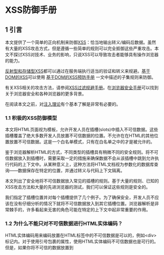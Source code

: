 # XSS防御手册

## 1 引言

本文提供了一个简单的正向机制来防御[XSS](https://www.owasp.org/index.php/Cross-site_Scripting_(XSS))：恰当地输出转义/编码后数据。虽然有大量的XSS攻击方式，但是遵循一些简单的规则可以完全抵御这些严重攻击。本文不探讨XSS对技术、业务的影响，只说XSS可以导致攻击者能够具有操作浏览器的能力。

[反射型和存储型XSS](https://www.owasp.org/index.php/Cross-site_Scripting_(XSS)#Stored_and_Reflected_XSS_Attacks)都可以通过在服务端执行适当的验证和转义来规避。[基于DOM的XSS](https://www.owasp.org/index.php/DOM_Based_XSS)可以使用 [基于DOM的XSS预防手册](https://www.owasp.org/index.php/DOM_based_XSS_Prevention_Cheat_Sheet) 一文中描述的子集规则来防御。

有关XSS相关的攻击方法，请参阅[XSS过滤规避手册](https://www.owasp.org/index.php/XSS_Filter_Evasion_Cheat_Sheet)。在[浏览器安全手册](https://code.google.com/archive/p/browsersec/)可以找到关于浏览器安全和各种浏览器的更多背景。

在阅读本文之前，对[注入理论](https://www.owasp.org/index.php/Injection_Theory)有个基本了解是非常有必要的。

### 1.1 积极的XSS防御模型

本文将HTML页面视为模板，允许开发人员在插槽(slots)中插入不可信数据。这些插槽覆盖了绝大多数开发人员放置不可信数据的位置。不允许在在HTML的其他位置放置不可信数据。这是一个白名单模式，只有在白名单之中的才是被允许的。

鉴于浏览器解析HTML的方式，不同类型的插槽具有稍微不同的安全规则。将不可信数据放入到插槽时，需要采取一定的措施来确保数据不会从该插槽中跳到允许执行代码的上下文中。从某种意义上，这种方法将HTML文档视为参数化的数据库查询——数据保存在特定的位置，并通过转义与代码上下文隔离。

本文列出了安全地将不可信数据放入常见的插槽的规则。基于大量的规则、已知的XSS攻击方法和大量的先进浏览器的测试，我们可以保证这些规则是安全的。

我们指定了插槽位置并对每个插槽提供了几个例子。为了确保安全，开发人员不应该在没有仔细分析的情况下就将不可信数据放入到其它插槽位置。浏览器解析是非常棘手的，许多看起来无害的角色可能在特定的上下文中起非常重要的作用。

### 1.2 为什么不能只对不可信数据进行HTML实体编码？

HTML实体编码用来编码放置在HTML标签中的不可信数据是可以的，例如\<div>标记内。对于使用引号包裹的属性，使用HTML实体编码不可信数据也是可行的。但是，如果你将不可信的数据放置到<script>标记的任何位置、onmouseover事件处理程序、CSS内部或者URL中，那么HTML实体编码就不起作用了，这时即便你到处使用HTML实体编码仍然可能遭受XSS攻击。你必须对不同HTML文档部分放置的不可信数据，使用特定编码语法进行处理，这也是我们下面所要讲的。

 ### 1.3 你需要一个安全的编码库

编写这些编码器并不是非常困难，但是也有不少隐藏的陷阱。例如，你可能会在JavaScript中试图使用像 \\" 这样的快捷转义，但是这样做是危险的，可能会被浏览器中的层级解析器误解。你也可能忘记转义转义字符，攻击者可以中和掉你的转义。OWASP建议使用一个专注安全的编码库，以确保这些规则正确实施。

Microsoft为.NET平台提供了一个名为[Microsoft Anti-Cross Site Scripting Library](http://wpl.codeplex.com/)的编码库，并且ASP.NET Framework内置了[ValidateRequest](https://msdn.microsoft.com/en-us/library/ms972969.aspx#securitybarriers_topic6)函数，可以进行一定程度的清洗。

 OWASP的[OWASP Java Encoder Project](https://www.owasp.org/index.php/OWASP_Java_Encoder_Project)是为Java提供的高性能编码库。

## 2 XSS防御规则

以下规则旨在防止应用程序中所有XSS。尽管这些规则不允许绝对自由地将不可信数据放入HTML文档，但它们应该能覆盖绝大多数常见用例。在你的代码中可能不必开启所有的规则。许多组织可能会发现只运行规则1和规则2就足够满足他们的需求。如果额外的有些上下文是经常需要的，并且可以通过转义进行保护，请在讨论页面上添加讨论。

不要简单地转义在各种规则中提供的示例字符。仅仅转义这个列表是不够的，黑名单方法相当脆弱。这里的白名单规则经过精心设计，即使针对由浏览器更改引入的未来漏洞，也能提供保护。

### 2.1 规则0，除了在允许的位置，绝不能在其他位置插入不可信任的数据

首要规则是拒绝全量——不要把不可信数据完整放到你的HTML文档中，除非是放到规则1或者规则5定义的插槽中。规则0的原因是，HTML中有很多奇怪的上下文，转义规则列表变的非常的复杂。在这种复杂的情况下，我们找不到一个理由在这些上下文中放置放置不可信数据。这包含了像在 JavaScript 中的 URL 这种嵌套上下文，这些位置的编码规则是相当棘手与危险的。如果你坚持把不可信的数据放到嵌套的上下文中，请做大量的跨浏览器测试，并让我们知道你发现了什么。

```
 <script>...永远不要在这里放置不可信数据...</script>     直接在Script中
 <!--...永远不要在这里放置不可信数据...-->               在HTML注释中
 <div ...永远不要在这里放置不可信数据...=test />         属性名称
 <永远不要在这里放置不可信数据... href="/test" />        标签名称
 <style>...永远不要在这里放置不可信数据...</style>       直接在CSS中
```

最重要的是永远不要接受来自不可信来源的JavaScript代码然后运行它。例如，一个名为"callback"的参数包含JavaScript代码片段，再多的转义也不能解决这个问题。

### 2.2 规则1，将不可信数据插入到 HTML 元素内容之前，进行 HTML 转义

规则1适用于将不可信数据放到HTML标签内的地方，例如 div、p、b、td等常见标签。大多数的Web框架都有一个HTML转义的方法，来转义下面将要说到的字符，但是这种转义对于其他HTML上下文是绝对不够的，仍然需要执行其它规则。

```
 <body>...在插入这里之前转义不可信数据...</body>
 <div>...在插入这里之前转义不可信数据...</div>
 其他正常的 HTML 标签
```

使用HTML实体编码转义下列字符，以防止切换到任何执行上下文，如脚本、样式或事件处理程序中。在规范中推荐使用十六进制实体，除了XML（＆，<，>，",'）中的5个重要字符之外，还包括正斜杠，因为它可以结束HTML实体。

 ```
 & --> &amp;
 < --> &lt;
 > --> &gt;
 " --> &quot;
 ' --> &#x27;     &apos; 不推荐，因为它不在HTML规范中, &apos;存在于在XML和XHTML规范中。
 / --> &#x2F;     包括正斜杠，因为它有可以结束一个HTML实体
 ```

### 2.3 规则2，将不可信数据插入到HTML通用属性之前，进行HTML Attribute转义

规则2是将不可信数据放入典型的属性值里，如 width, name和value 等。这个规则不应该用于复杂属性：href、src、style，或者诸如onmouseover等事件处理程序。 作为HTML JavaScript数据，事件处理程序这类属性应该遵循规则3，这一点是非常重要的。

```
 <div attr=...在插入这里之前转义不可信数据...>内容</div>      属性值无引号包裹
 <div attr='...在插入这里之前转义不可信数据...'>内容</div>    属性值使用单引号包裹
 <div attr="...在插入这里之前转义不可信数据...">内容</div>    属性值使用双引号包裹
```

除了字母数字字符以外，使用 &#xHH;(或者可用的命名实体)格式来转义ASCII值小于256所有的字符，来防止切换出属性上下文。这个规则覆盖这么多字符的原因是开发者写属性时经常不把属性放到引号之中。相应的引号包裹的属性只能用相应的引号转义规则。没有引号的属性可能使用好多字符来分开：包括 [ 空格 ] %  * + , - / ; < = > ^ 和 |。

 ### 2.4 规则3，将不可信数据插入到JavaScript数据值之前，进行JavaScript转义

 规则3涉及动态生成的 JavaScript 代码——script 块和事件处理程序属性中。将不可信数据放入此类代码断的唯一安全位置：引号包裹的数值位置。在其他任何 JavaScript 上下文中包含不可信数据都是相当危险的，因为包含但是不限于分号、等号、空格、加号等字符来切换到一个执行上下文是非常容易的，所以请谨慎使用。

```
 <script>alert('...在插入这里之前转义不可信数据...')</script>                 写在引号包裹的字符串中
 <script>x='...在插入这里之前转义不可信数据...'</script>                      写在表达式中的引号中
 <div onmouseover="x='...在插入这里之前转义不可信数据...'"</div>              写在引号包裹的事件处理程序中
```

请注意，有些JavaScript函数不能安全的使用不可信数据作为输入——即便是进行JavaScript 转义！
例如：

```
<script>
	window.setInterval('...即便对不可信数据进行了转义，这里仍然可能遭受XSS 攻击…’);
</script>
```
除字母数字字符外，请使用\xHH格式转义ASCII码小于256的所有字符，以防止从数据值切换到Script上下文或者进入其他属性。不要使用像 \" 这样的快捷转义方式，因为引号字符可能与先运行的HTML属性解析器相匹配，这些快捷转义方式也容易受到攻击者 "把转义字符进行转义" ，例如攻击者发送了一个 \"，这样把引号转义之后就成了 \\"，最终允许了引号的存在。

如果一个事件处理程序使用引号包裹，就需要一个与之对应的引号结束。但是我们故意将这个规则定的相当宽泛，因为事件处理程序常不加引号。未加引号的属性可以被很多字符截断，包括 [ 空格 ] % * + , - / ; < = > ^ 和 |。此外，</ script>结束标记将关闭脚本块，即使它位于带引号的字符串内，因为HTML解析器在JavaScript解析器之前运行。


### 2.4.1 规则 3.1 在 HTML上下文中对 JSON 值进行 HTML 转义，并使用 JSON.parse 读取

在 Web 2.0 世界中，需要在Javascript上下文中使用程序动态生成数据的需求是很常见的。一种策略是使用Ajax 调用来获取数据，但是在有些情况下是不可以的。通常我们加载一个JSON初始块来在一个位置存储多种数值。在不破坏值的格式和内容情况下，对这些数据进行转义不是不可能的，但是却相当的棘手。

确保响应的Content-Type头是application/json而不是application/html。这样可以让浏览器不误解上下文并执行插入的脚本。

不好的HTTP响应：

```
   HTTP/1.1 200
   Date: Wed, 06 Feb 2013 10:28:54 GMT
   Server: Microsoft-IIS/7.5....
   Content-Type: text/html; charset=utf-8 <-- 不好
   ....
   Content-Length: 373
   Keep-Alive: timeout=5, max=100
   Connection: Keep-Alive
   {"Message":"No HTTP resource was found that matches the request URI 'dev.net.ie/api/pay/.html?HouseNumber=9&AddressLine
   =The+Gardens<script>alert(1)</script>&AddressLine2=foxlodge+woods&TownName=Meath'.","MessageDetail":"No type was found
   that matches the controller named 'pay'."}   <-- 脚本中的alert会执行
```

好的HTTP响应：

```
   HTTP/1.1 200
   Date: Wed, 06 Feb 2013 10:28:54 GMT
   Server: Microsoft-IIS/7.5....
   Content-Type: application/json; charset=utf-8 <--好
   .....
   .....
```
一个常见的错误示例如下：

```
   <script>
     var initData = <%= data.to_json %>; // 不要这样做除非使用下列的一种技术对数据进行了编码
   </script>
```
#### 2.4.1.1 JSON 实体编码

JSON编码规则可以在[输出编码规则摘要](https://www.owasp.org/index.php/XSS_(Cross_Site_Scripting)_Prevention_Cheat_Sheet#Output_Encoding_Rules_Summary)中找到。请注意，我们将无法使用CSP 1.0提供的XSS保护。

#### 2.4.1.2 HTML 实体编码

这种技术的优点是，html 实体转义得到了广泛的支持，有助于在不跨越上下文边界的情况下从服务端代码中分离数据。把JSON块作为普通元素放到页面上，然后解析 innnerHTML来获取内容。读取数据的Javascript存在于外部文件中，从而使得CSP实施起来更加的容易。

```
<div id="init_data" style="display: none">
    <%= html_escape(data.to_json) %>
 </div>
```

```
 // 外部的js文件
 var dataElement = document.getElementById('init_data');
 // 解码并解析div的内容
 var initData = JSON.parse(dataElement.textContent);
```

一个在JavaScript中转义并直接解转义的替代方案是，在数据发送到浏览器之前，在服务端对JSON数据进行处理，把 '<'转义成为 '\u003c' 。

### 2.5 规则4，将不可信数据插入到HTML Style属性值之前，进 CSS转义并严格验证

规则4适用于将不可信数据插入到style样式表或者style标签中。CSS出人意料的强大，可以用于许多攻击。因此，仅在属性值中使用不可信数据，而不在其他位置使用，这一点非常的重要。应该避免将不可信数据插入到复杂的属性之中，如 URL、behavior以及自定义的-moz-binding类属性。也不应该把不可信数据插入到克执行JavaScript代码的IE表达式属性中。

```
 <style>selector { property : ...在插入这里之前转义不可信数据...; } </style>     属性值
 <style>selector { property : "...在插入这里之前转义不可信数据..."; } </style>   属性值
 <span style="property : ...在插入这里之前转义不可信数据...">text</span>         属性值
```

请注意，有一些CSS上下文不能安全的将不可信数据作为输入——即使正确的使用了CSS转义！你要保证URL只能以 http 而不能以 javascript 开始，而且这些属性不能以 expression 开头。例如：

```
 { background-url : "javascript:alert(1)"; }  // 其他的URL类属性也是如此
 { text-size: "expression(alert('XSS'))"; }   // 只出现在IE中
```

除了字母数字字符以外，使用  \HH 格式来转义ASCII值小于256的所有字符。不要使用像 \" 这样的快捷转义方式，因为引号字符可能与先运行的HTML属性解析器相匹配，这些快捷转义方式也容易受到攻击者 "把转义字符进行转义" ，例如攻击者发送了一个 \"，这样把引号转义之后就成了 \\"，最终允许了引号的存在。

如果属性是被引号包裹的，需要使用对应的引号结束。所有的属性都应该放置到引号之中，但是程序应该具有健壮的编码来防御XSS，毕竟不可信数据可能没有放置到引号之中。未加引号的属性可以被很多字符截断，包括 [ 空格 ] % * + , - / ; < = > ^ 和 |。另外，</ style>标记将关闭样式块，即使它位于带引号的字符串中，因为HTML解析器在JavaScript解析器之前运行。请注意，对于无论引号包裹还是没有引号包裹的属性，我们建议积极的CSS编码和验证来阻止XSS攻击。

### 2.6 规则5，将不可信数据插入到 HTML URL 参数值之前， 进行 URL 转义

规则5适用于将不可信参数作为HTTP GET 参数值时。

```
<a href="http://www.somesite.com?test= ...在插入这里之前转义不可信数据..."> link </ a>
```

除了字母数字字符以外，使用%HH格式来转义ASCII值小于256的所有字符。URL不应该出现在不可信数据之中，因为没有好办法通过转义来防止切换出URL上下文。所有的属性都应该使用引号包裹。没有引号包裹的属性可以使用许多字符来中断，包括 [space] % * + , - / ; < = > ^ 和 | 等。请注意，在这个上下文实体编码是无用的。

警告：不要使用URL编码对完整或相对URL进行编码！如果不信任的输入是要放入href，src或其他基于URL的属性，应该验证它是否指向一个其他协议，特别是JavaScript链接。然后应该像其他任何数据一样，根据相应的上下文对URL进行编码。例如，href属性中的URL应该是使用属性编码的。例如：

```
String userURL = request.getParameter( "userURL" )
 boolean isValidURL = Validator.IsValidURL(userURL, 255);
 if (isValidURL) {
     <a href="<%=encoder.encodeForHTMLAttribute(userURL)%>">link</a>
 }
```

### 2.7 规则6，使用专业库来清洗HTML标记

如果程序处理html标记时，不可信的输入包含html，可能非常的难以验证。编码也是非常困难的，因为它会转义应该出现在输入中的所有标签。因此你需要一个可以解析和清洗HTML格式文本的库。在OWASP有几个简单易用的版本：

HtmlSanitizer - https://github.com/mganss/HtmlSanitizer

一个开源的.NET库。HTML使用白名单方式清理的。所有允许的标签和属性都是可以配置的。该库使用[OWASP XSS过滤漏洞备忘](https://www.owasp.org/index.php/XSS_Filter_Evasion_Cheat_Sheet)进行过单元测试：

```
 var sanitizer = new HtmlSanitizer();
 sanitizer.AllowedAttributes.Add("class");
 var sanitized = sanitizer.Sanitize(html);
```

OWASP Java HTML Sanitizer - OWASP Java HTML Sanitizer Project

```
  import org.owasp.html.Sanitizers;
  import org.owasp.html.PolicyFactory;
  PolicyFactory sanitizer = Sanitizers.FORMATTING.and(Sanitizers.BLOCKS);
  String cleanResults = sanitizer.sanitize("<p>Hello, <b>World!</b>");
```

有关OWASP Java HTML清洗程序策略构建的更多信息，请参阅 https://github.com/OWASP/java-html-sanitizer

Ruby on Rails 清理器 - http://api.rubyonrails.org/classes/ActionView/Helpers/SanitizeHelper.html

SanitizeHelper模块提供了一套用于清理不需要的HTML元素的文本的方法。

```
  <%= sanitize @comment.body, tags: %w(strong em a), attributes: %w(href) %>
```

其他提供HTML清洗的库包括：

PHP HTML Purifier - http://htmlpurifier.org/
JavaScript/Node.js Bleach - https://github.com/ecto/bleach
Python Bleach - https://pypi.python.org/pypi/bleach

### 2.8 规则 7，防止 DOM-based XSS

有关基于DOM的XSS的详细信息，以及针对此类XSS缺陷的防范，请参阅[基于DOM的XSS预防备忘单](https://www.owasp.org/index.php/DOM_based_XSS_Prevention_Cheat_Sheet)的OWASP文章。

### 2.9 加分规则1，使用 HTTPOnly Cookie 标记

正如你所看到的，防止应用程序中的所有XSS缺陷是困难的。为了帮助减轻XSS漏洞对网站的影响，OWASP还建议您在session Cookie上设置HTTPOnly标志，并为那些不能被JavaScript访问的自定义cookie也设置这个标志。这个cookie标志通常在.NET应用程序中默认处于打开状态，但在其他语言中，必须手动设置它。有关HTTPOnly cookie标志的更多详细信息，包括它的作用，以及如何使用它，请参阅OWASP上[HTTPOnly](https://www.owasp.org/index.php/HTTPOnly)的文章。

### 2.10 加分规则2，实施内容安全策略

还有一个很好的复杂的解决方案（内容安全策略）可以减轻XSS漏洞的影响。这是一个浏览器端机制，允许你为Web应用程序的客户端资源（例如JavaScript，CSS，图像等）创建源白名单。CSP通过特殊的HTTP标头指示浏览器仅执行或呈现来自这些源的资源。比如这个CSP：

```
Content-Security-Policy: default-src: 'self'; script-src: 'self' static.domain.tld
```
将指示Web浏览器仅加载来自页面源的资源和static.domain.tld下的JavaScript源代码文件。有关内容安全策略的更多详细信息，包括其内容，以及如何使用它，请参阅OWASP的关于[Content_Security_Policy](https://www.owasp.org/index.php/Content_Security_Policy)文章。

### 2.11 加分规则3，使用自动转义模板系统

许多Web应用程序框架提供了自动的上下文转义功能，如[AngularJS严格的上下文转义](https://docs.angularjs.org/api/ng/service/$sce)和[Go模板](https://golang.org/pkg/html/template/)，请尽可能使用这些技术。

### 2.12 加分规则4，使用X-XSS-Protection响应头

这个HTTP响应头可以把内置到一些现代浏览器的XSS防御机制打开。这个头文件默认是启用的，它的作用是如果用户禁用了规则，可以重新设置启用。


## 3 XSS 防御规则总结

以下表格展示了在不同的上下文如何安全的显示不可信数据：

数据类型 | 上下文 | 代码示例 | 防御措施
------------ | ------------- | ------------- | -------------
字符串 | HTML结构体 | \<span>不可信数据\</span> | [HTML实体编码](https://www.owasp.org/index.php/XSS_(Cross_Site_Scripting)_Prevention_Cheat_Sheet#RULE_.231_-_HTML_Escape_Before_Inserting_Untrusted_Data_into_HTML_Element_Content)
字符串 | 安全的HTML属性 | \<input type="text" name="fname" value="不可信数据">| [积极的HTML实体编码](https://www.owasp.org/index.php/XSS_(Cross_Site_Scripting)_Prevention_Cheat_Sheet#RULE_.232_-_Attribute_Escape_Before_Inserting_Untrusted_Data_into_HTML_Common_Attributes)<br>只将不可信数据放到白名单属性中（下面列出）<br>对background, id 和 name这些不安全属性进行严格校验
字符串 | GET参数 | \<a href="/site/search?value=不可信数据">clickme\</a>| [URL编码](https://www.owasp.org/index.php/XSS_(Cross_Site_Scripting)_Prevention_Cheat_Sheet#RULE_.235_-_URL_Escape_Before_Inserting_Untrusted_Data_into_HTML_URL_Parameter_Values)
字符串 | src或者href属性中的URL | \<a href="不可信URL">clickme\</a><br>\<iframe src="不可信URL" /> | 规范输入<br>URL验证<br>安全URL验证<br>只能是位于白名单中的HTTP和HTTPS协议（[避免JavaScript协议打开一个新窗口](https://www.owasp.org/index.php/Avoid_the_JavaScript_Protocol_to_Open_a_new_Window)）<br>属性编码
字符串 | CSS值 |\<div style="width: 不可信数据;">Selection\</div> |[严格的结构验证](https://www.owasp.org/index.php/XSS_(Cross_Site_Scripting)_Prevention_Cheat_Sheet#RULE_.234_-_CSS_Escape_And_Strictly_Validate_Before_Inserting_Untrusted_Data_into_HTML_Style_Property_Values)<br>CSS十六进制编码<br>良好的CSS特性设计模式<br>
String | JavaScript值 | \<script>var currentValue='不可信数据';\</script> <br>\<script>someFunction('不可信数据');\</script>|确保JavaScript变量使用引号包裹<br>JavaScript 16进制编码<br>JavaScript Unicode编码<br>避免反斜线编码（\"或\'或\\）<br>
HTML | HTML结构体 | \<div>不可信 HTML\</div> | [HTML Validation (JSoup, AntiSamy, HTML Sanitizer)](https://www.owasp.org/index.php/XSS_(Cross_Site_Scripting)_Prevention_Cheat_Sheet#RULE_.236_-_Use_an_HTML_Policy_engine_to_validate_or_clean_user-driven_HTML_in_an_outbound_way)
字符串 | DOM XSS | \<script>document.write("不可信输入: " + document.location.hash);\</script> | [基于DOM的XSS防御备忘](https://www.owasp.org/index.php/DOM_based_XSS_Prevention_Cheat_Sheet)

安全的HTML属性包括：align, alink, alt, bgcolor, border, cellpadding, cellspacing, class, color, cols, colspan, coords, dir, face, height, hspace, ismap, lang, marginheight, marginwidth, multiple, nohref, noresize, noshade, nowrap, ref, rel, rev, rows, rowspan, scrolling, shape, span, summary, tabindex, title, usemap, valign, value, vlink, vspace, width

## 4 输出编码规则总结

输出编码（因为导致XSS）的目的是将不可信输入转换为安全形式，以输入以数据的形式显示给用户，而不在浏览器中执行代码。以下表格详细列出了防御XSS所需的关键编码方法。

编码类型 | 编码机制
------------ | -------------
HTML 实体编码 | 把 & 转化为 &amp; <br> 把 < 转化为 &lt;  <br> 把 > 转化为 &gt;  <br> 把 " 转化为 &quot; <br> 把 ' 转化为 &#x27; <br>  把 / 转化为 &#x2F; <br>
HTML 属性编码 | 除字母数字字符外，请使用HTML实体&#xHH;的格式编码所有字符，包括空格。（HH=十六进制值）
URL 编码 | 标准编码，请参阅：http : //www.w3schools.com/tags/ref_urlencode.asp。<br>网址编码只能用于编码参数值，而不能用于URL的整个URL或路径片段。
JavaScript 编码 | 除字母数字字符外，请使用\uXXXX unicode转义格式（X=整数）转义所有字符。
CSS 16进制编码 | CSS转义支持\XX和\XXXXXX。如果下一个字符继续转义序列，则使用双字符转义可能会导致问题。有两种解决方案（a）在CSS转义之后添加一个空格（将被CSS解析器忽略）（b）通过零填充值使用全部的CSS转义量。


[英文原文](https://www.owasp.org/index.php/XSS_%28Cross_Site_Scripting%29_Prevention_Cheat_Sheet)
